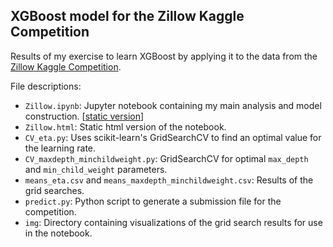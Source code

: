 XGBoost model for the Zillow Kaggle Competition
-----------------------------------------------

Results of my exercise to learn XGBoost by applying it to the data from the [Zillow Kaggle Competition](https://www.kaggle.com/c/zillow-prize-1).

File descriptions:

 - `Zillow.ipynb`: Jupyter notebook containing my main analysis and model construction. [[static version](https://marcotompitak.github.io/kaggle-zillow/)]
 - `Zillow.html`: Static html version of the notebook.
 - `CV_eta.py`: Uses scikit-learn's GridSearchCV to find an optimal value for the learning rate.
 - `CV_maxdepth_minchildweight.py`: GridSearchCV for optimal `max_depth` and `min_child_weight` parameters.
 - `means_eta.csv` and `means_maxdepth_minchildweight.csv`: Results of the grid searches.
 - `predict.py`: Python script to generate a submission file for the competition.
 - `img`: Directory containing visualizations of the grid search results for use in the notebook.
